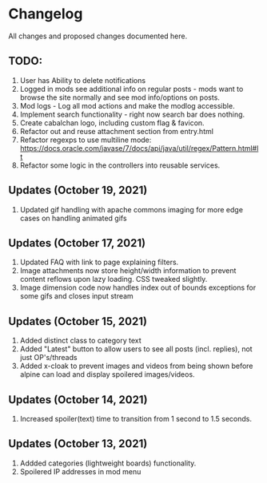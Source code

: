 # Changelog
All changes and proposed changes documented here.

## TODO:
1. User has Ability to delete notifications
2. Logged in mods see additional info on regular posts - mods want to browse the site normally and see mod info/options on posts.
3. Mod logs - Log all mod actions and make the modlog accessible.
4. Implement search functionality - right now search bar does nothing.
5. Create cabalchan logo, including custom flag & favicon.
6. Refactor out and reuse attachment section from entry.html
7. Refactor regexps to use multiline mode: https://docs.oracle.com/javase/7/docs/api/java/util/regex/Pattern.html#lt
8. Refactor some logic in the controllers into reusable services.

## Updates (October 19, 2021)
1. Updated gif handling with apache commons imaging for more edge cases on handling animated gifs

## Updates (October 17, 2021)
1. Updated FAQ with link to page explaining filters.
2. Image attachments now store height/width information to prevent content reflows upon lazy loading. CSS tweaked slightly.
3. Image dimension code now handles index out of bounds exceptions for some gifs and closes input stream

## Updates (October 15, 2021)
1. Added distinct class to category text
2. Added "Latest" button to allow users to see all posts (incl. replies), not just OP's/threads
3. Added x-cloak to prevent images and videos from being shown before alpine can load and display spoilered images/videos.

## Updates (October 14, 2021)
1. Increased spoiler(text) time to transition from 1 second to 1.5 seconds.

## Updates (October 13, 2021)
1. Addded categories (lightweight boards) functionality.
2. Spoilered IP addresses in mod menu